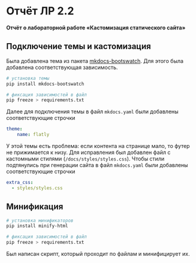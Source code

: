 # Отчёт ЛР 2.2

**Отчёт о лабораторной работе «Кастомизация статического сайта»**

## Подключение темы и кастомизация

Была добавлена тема из пакета [mkdocs-bootswatch](https://mkdocs.github.io/mkdocs-bootswatch/).
Для этого была добавлена соответствующая зависимость.

```sh
# установка темы
pip install mkdocs-bootswatch

# фиксация зависимостей в файл
pip freeze > requirements.txt
```

Далее для подключения темы в файл `mkdocs.yaml` были добавлены соответствующие строчки

```yml
theme:
    name: flatly
```

У этой темы есть проблема: если контента на странице мало, то футер не прижимается к низу.
Для исправления был добавлен файл с кастомными стилями (`/docs/styles/styles.css`).
Чтобы стили подтянулись при генерации сайта в файл `mkdocs.yaml` были добавлены соответствующие строчки

```yml
extra_css:
  - styles/styles.css
```

## Минификация

```sh
# установка минификаторов
pip install minify-html

# фиксация зависимостей в файл
pip freeze > requirements.txt
```

Был написан скрипт, который проходит по файлам и минифицирует их.
